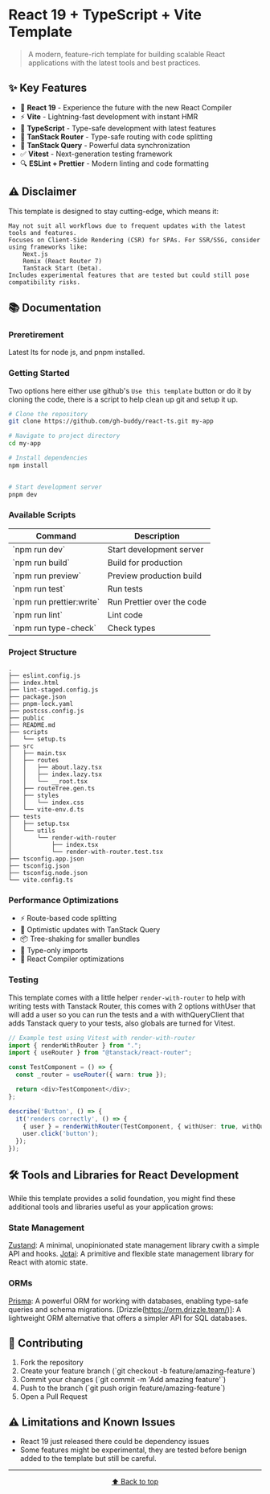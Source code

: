 # React 19 + TypeScript + Vite Template

> A modern, feature-rich template for building scalable React applications with the latest tools and best practices.

## ✨ Key Features

- 🚀 **React 19** - Experience the future with the new React Compiler
- ⚡ **Vite** - Lightning-fast development with instant HMR
- 🎯 **TypeScript** - Type-safe development with latest features
- 🔄 **TanStack Router** - Type-safe routing with code splitting
- 📡 **TanStack Query** - Powerful data synchronization
- ✅ **Vitest** - Next-generation testing framework
- 🔍 **ESLint + Prettier** - Modern linting and code formatting

## ⚠️ Disclaimer

This template is designed to stay cutting-edge, which means it:

    May not suit all workflows due to frequent updates with the latest tools and features.
    Focuses on Client-Side Rendering (CSR) for SPAs. For SSR/SSG, consider using frameworks like:
        Next.js
        Remix (React Router 7)
        TanStack Start (beta).
    Includes experimental features that are tested but could still pose compatibility risks.

## 📚 Documentation

### Preretirement

Latest lts for node js, and pnpm installed.

### Getting Started

Two options here either use github's `Use this template` button or do it by cloning the code, there is a script to help clean up git and setup it up.

```bash
# Clone the repository
git clone https://github.com/gh-buddy/react-ts.git my-app

# Navigate to project directory
cd my-app

# Install dependencies
npm install


# Start development server
pnpm dev
```

### Available Scripts

| Command                    | Description                |
| -------------------------- | -------------------------- |
| \`npm run dev\`            | Start development server   |
| \`npm run build\`          | Build for production       |
| \`npm run preview\`        | Preview production build   |
| \`npm run test\`           | Run tests                  |
| \`npm run prettier:write\` | Run Prettier over the code |
| \`npm run lint\`           | Lint code                  |
| \`npm run type-check\`     | Check types                |

### Project Structure

```
.
├── eslint.config.js
├── index.html
├── lint-staged.config.js
├── package.json
├── pnpm-lock.yaml
├── postcss.config.js
├── public
├── README.md
├── scripts
│   └── setup.ts
├── src
│   ├── main.tsx
│   ├── routes
│   │   ├── about.lazy.tsx
│   │   ├── index.lazy.tsx
│   │   └── __root.tsx
│   ├── routeTree.gen.ts
│   ├── styles
│   │   └── index.css
│   └── vite-env.d.ts
├── tests
│   ├── setup.tsx
│   └── utils
│       └── render-with-router
│           ├── index.tsx
│           └── render-with-router.test.tsx
├── tsconfig.app.json
├── tsconfig.json
├── tsconfig.node.json
└── vite.config.ts
```

### Performance Optimizations

- ⚡ Route-based code splitting
- 🔄 Optimistic updates with TanStack Query
- 📦 Tree-shaking for smaller bundles
- 🎯 Type-only imports
- 🚀 React Compiler optimizations

### Testing

This template comes with a little helper `render-with-router` to help with writing tests with Tanstack Router, this comes with 2 options withUser that will add a user so you can run the tests and a with withQueryClient that adds Tanstack query to your tests, also globals are turned for Vitest.

```typescript
// Example test using Vitest with render-with-router
import { renderWithRouter } from ".";
import { useRouter } from "@tanstack/react-router";

const TestComponent = () => {
  const _router = useRouter({ warn: true });

  return <div>TestComponent</div>;
};

describe('Button', () => {
  it('renders correctly', () => {
    { user } = renderWithRouter(TestComponent, { withUser: true, withQueryClient: true });
    user.click('button');
  });
});
```

## 🛠️ Tools and Libraries for React Development

While this template provides a solid foundation, you might find these additional tools and libraries useful as your application grows:

### State Management

[Zustand](https://zustand.docs.pmnd.rs/getting-started/introduction): A minimal, unopinionated state management library cwith a simple API and hooks.
[Jotai](https://jotai.org/): A primitive and flexible state management library for React with atomic state.

### ORMs

[Prisma](https://www.prisma.io/): A powerful ORM for working with databases, enabling type-safe queries and schema migrations.
[Drizzle(https://orm.drizzle.team/)]: A lightweight ORM alternative that offers a simpler API for SQL databases.

## 🤝 Contributing

1. Fork the repository
2. Create your feature branch (\`git checkout -b feature/amazing-feature\`)
3. Commit your changes (\`git commit -m 'Add amazing feature'\`)
4. Push to the branch (\`git push origin feature/amazing-feature\`)
5. Open a Pull Request

## ⚠️ Limitations and Known Issues

- React 19 just released there could be dependency issues
- Some features might be experimental, they are tested before benign added to the template but still be careful.

---

<div align="center">

[⬆ Back to top](#react-19--typescript--vite-template)

</div>
